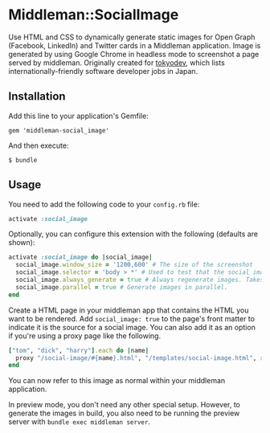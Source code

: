 # Middleman::SocialImage

Use HTML and CSS to dynamically generate static images for Open Graph (Facebook, LinkedIn) and Twitter cards in a Middleman application. Image is generated by using Google Chrome in headless mode to screenshot a page served by middleman. Originally created for [tokyodev](https://www.tokyodev.com/), which lists internationally-friendly software developer jobs in Japan.

## Installation

Add this line to your application's Gemfile:

    gem 'middleman-social_image'

And then execute:

    $ bundle

## Usage

You need to add the following code to your ```config.rb``` file:

```ruby
activate :social_image
```

Optionally, you can configure this extension with the following (defaults are shown):

```ruby
activate :social_image do |social_image|
  social_image.window_size = '1200,600' # The size of the screenshot
  social_image.selector = 'body > *' # Used to test that the social image url has loaded properly. The more specific this is, the better the chance of catching errors.
  social_image.always_generate = true # Always regenerate images. Takes a long time, but ensures any changes are reflected.
  social_image.parallel = true # Generate images in parallel.
end
```

Create a HTML page in your middleman app that contains the HTML you want to be rendered. Add `social_image: true` to the page's front matter to indicate it is the source for a social image. You can also add it as an option if you're using a proxy page like the following.

``` ruby
["tom", "dick", "harry"].each do |name|
  proxy "/social-image/#{name}.html", "/templates/social-image.html", social_image: true, locals: { name: name }
end
```

You can now refer to this image as normal within your middleman application.

In preview mode, you don't need any other special setup. However, to generate the images in build, you also need to be running the preview server with `bundle exec middleman server`.
